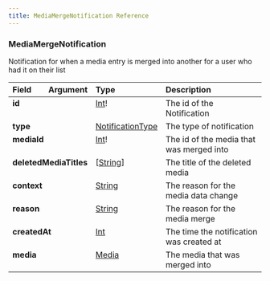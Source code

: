 ```yaml
---
title: MediaMergeNotification Reference
---
```


### MediaMergeNotification
Notification for when a media entry is merged into another for a user who had it on their list
<table>
<thead>
<tr>
<th align="left">Field</th>
<th align="right">Argument</th>
<th align="left">Type</th>
<th align="left">Description</th>
</tr>
</thead>
<tbody>
<tr>
<td colspan="2" valign="top"><strong>id</strong></td>
<td valign="top"><a href="/reference/scalar/int">Int</a>!</td>
<td>
The id of the Notification
</td>
</tr>
<tr>
<td colspan="2" valign="top"><strong>type</strong></td>
<td valign="top"><a href="/reference/enum/notificationtype">NotificationType</a></td>
<td>
The type of notification
</td>
</tr>
<tr>
<td colspan="2" valign="top"><strong>mediaId</strong></td>
<td valign="top"><a href="/reference/scalar/int">Int</a>!</td>
<td>
The id of the media that was merged into
</td>
</tr>
<tr>
<td colspan="2" valign="top"><strong>deletedMediaTitles</strong></td>
<td valign="top">[<a href="/reference/scalar/string">String</a>]</td>
<td>
The title of the deleted media
</td>
</tr>
<tr>
<td colspan="2" valign="top"><strong>context</strong></td>
<td valign="top"><a href="/reference/scalar/string">String</a></td>
<td>
The reason for the media data change
</td>
</tr>
<tr>
<td colspan="2" valign="top"><strong>reason</strong></td>
<td valign="top"><a href="/reference/scalar/string">String</a></td>
<td>
The reason for the media merge
</td>
</tr>
<tr>
<td colspan="2" valign="top"><strong>createdAt</strong></td>
<td valign="top"><a href="/reference/scalar/int">Int</a></td>
<td>
The time the notification was created at
</td>
</tr>
<tr>
<td colspan="2" valign="top"><strong>media</strong></td>
<td valign="top"><a href="/reference/object/media">Media</a></td>
<td>
The media that was merged into
</td>
</tr>
</tbody>
</table>